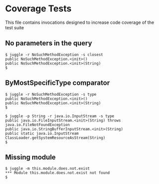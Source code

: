 # Coverage Tests

This file contains invocations designed to increase code coverage of the test suite

## No parameters in the query

````
$ juggle -r NoSuchMethodException -s closest
public NoSuchMethodException.<init>()
public NoSuchMethodException.<init>(String)
$
````

## ByMostSpecificType comparator

````
$ juggle -r NoSuchMethodException -s type
public NoSuchMethodException.<init>()
public NoSuchMethodException.<init>(String)
$
````

````
$ juggle -p String -r java.io.InputStream -s type
public java.io.FileInputStream.<init>(String) throws java.io.FileNotFoundException
public java.io.StringBufferInputStream.<init>(String)
public static java.io.InputStream ClassLoader.getSystemResourceAsStream(String)
$
````

## Missing module

````
$ juggle -m this.module.does.not.exist
*** Module this.module.does.not.exist not found
$
````
